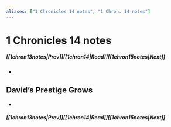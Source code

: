 ```yaml
---
aliases: ["1 Chronicles 14 notes", "1 Chron. 14 notes"]
---
```

# 1 Chronicles 14 notes
##### <span class=arrow-left></span>[[1chron13notes|Prev]]<span class=navigation-separator></span>[[1chron14|Read]]<span class=navigation-separator></span>[[1chron15notes|Next]]<span class=arrow-right></span>
- 
## David’s Prestige Grows
- 
##### <span class=arrow-left></span>[[1chron13notes|Prev]]<span class=navigation-separator></span>[[1chron14|Read]]<span class=navigation-separator></span>[[1chron15notes|Next]]<span class=arrow-right></span>